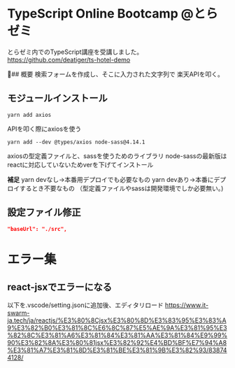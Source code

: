 # TypeScript Online Bootcamp @とらゼミ
とらゼミ内でのTypeScript講座を受講しました。
https://github.com/deatiger/ts-hotel-demo

## 概要
検索フォームを作成し、そこに入力された文字列で
楽天APIを叩く。

## モジュールインストール

```
yarn add axios
```
APIを叩く際にaxiosを使う

```
yarn add --dev @types/axios node-sass@4.14.1
```
axiosの型定義ファイルと、sassを使うためのライブラリ
node-sassの最新版はreactに対応していないためverを下げてインストール

**補足**
yarn devなし→本番用デプロイでも必要なもの
yarn devあり→本番にデプロイするとき不要なもの
（型定義ファイルやsassは開発環境でしか必要無い。)

## 設定ファイル修正

```tsconsifg.json
"baseUrl": "./src",
```


# エラー集

## react-jsxでエラーになる
以下を.vscode/setting.jsonに追加後、エディタリロード
https://www.it-swarm-ja.tech/ja/reactjs/%E3%80%8Cjsx%E3%80%8D%E3%83%95%E3%83%A9%E3%82%B0%E3%81%8C%E6%8C%87%E5%AE%9A%E3%81%95%E3%82%8C%E3%81%A6%E3%81%84%E3%81%AA%E3%81%84%E9%99%90%E3%82%8A%E3%80%81jsx%E3%82%92%E4%BD%BF%E7%94%A8%E3%81%A7%E3%81%8D%E3%81%BE%E3%81%9B%E3%82%93/838744128/